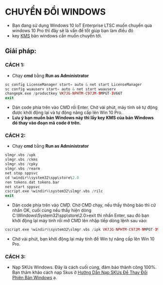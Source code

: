 # CHUYỂN ĐỔI WINDOWS #
  - Bạn đang sử dụng Windows 10 IoT Enterprise LTSC muốn chuyển qua windows 10 Pro thì đây sẽ là vấn đề tốt giúp bạn làm điều đó
  - key [KMS](https://github.com/BsNgChiThanh/KeyKMS) bản windows cần muốn chuyển tới.
 
## Giải pháp: ##
 
### CÁCH 1: ###

  - Chạy **cmd** bằng **Run as Administrator**

  ```php
  sc config LicenseManager start= auto & net start LicenseManager
  sc config wuauserv start= auto & net start wuauserv
  changepk.exe /productkey VK7JG-NPHTM-C97JM-9MPGT-3V66T
  exit
  ```

  - Dán code phía trên vào CMD rồi Enter. Chờ vài phút, máy tính sẽ tự động được khởi động lại và tự động nâng cấp lên Win 10 Pro.
  - **Lưu ý bạn muốn bản Windows này thì lấy key KMS của bản Windows đó thay vào đoạn mã code ở trên.**

### CÁCH 2: ###

  - Chạy **cmd** bằng **Run as Administrator**
  
  ```PHP
  slmgr.vbs /upk
  slmgr.vbs /ckms
  slmgr.vbs /cpky
  slmgr.vbs /rearm
  net stop sppsvc
  cd %windir%\system32\spp\store\2.0
  ren tokens.dat tokens.bar
  net start sppsvc
  cscript.exe %windir%\system32\slmgr.vbs /rilc
  exit
  ```

  - Dán code phía trên vào CMD. Chờ CMD chạy, nếu thấy thông báo thì cứ nhấn OK, cuối cùng nếu thấy hiện dòng C:\Windows\System32\spp\store\2.0>exit thì nhấn Enter, sau đó bạn khởi động lại máy tính rồi mở CMD lên nhập tiếp dòng lệnh sau vào:
    
  ```PHP
  cscript.exe %windir%\system32\slmgr.vbs /ipk VK7JG-NPHTM-C97JM-9MPGT-3V66T
  ```

  - Chờ vài phút, bạn khởi động lại máy tính để Win tự nâng cấp lên Win 10 Pro.

### CÁCH 3: ###

  - Nạp SKUs Windows. Đây là cách cuối cùng, đảm bảo thành công 100%. Bạn thảm khảo cách nạp Skus ở [Hướng Dẫn Nạp SKUs Để Thay Đổi Phiên Bản Windows](https://21ak22.com/huong-dan-nap-skus-de-thay-doi-ban-windows.html) ạ.

 

  






    



